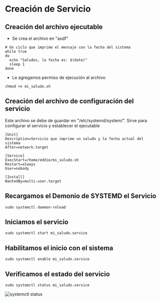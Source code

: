 # Creación de Servicio

## Creación del archivo ejecutable

- Se crea el archivo en "asdf" 
 
```[shell] 
# Un ciclo que imprime el mensaje con la fecha del sistema
while true
do
  echo "Saludos, la fecha es: $(date)" 
  sleep 1
done
```

- Le agregamos permiso de ejecución al archivo 

```
chmod +x mi_saludo.sh
```


## Creación del archivo de configuración del servicio

Este archivo se debe de guardar en "/etc/systemd/system/". Sirve para configurar el servicio y establecer el ejecutable

```
[Unit]
Description=Servicio que imprime un saludo y la fecha actual del
sistema
After=network.target

[Service]
ExecStart=/home/eddie/mi_saludo.sh
Restart=always
User=nobody

[Install]
WantedBy=multi-user.target
```

## Recargamos el Demonio de SYSTEMD el Servicio

``sudo systemctl daemon-reload``

## Iniciamos el servicio
``sudo systemctl start mi_saludo.service``

## Habilitamos el inicio con el sistema

``sudo systemctl enable mi_saludo.service``

## Verificamos el estado del servicio

``sudo systemctl status mi_saludo.service``


![systemctl status](URL "sopes1_tarea4_status_services.jpg")
